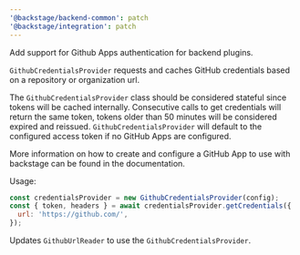 ```yaml
---
'@backstage/backend-common': patch
'@backstage/integration': patch
---
```


Add support for Github Apps authentication for backend plugins.

`GithubCredentialsProvider` requests and caches GitHub credentials based on a repository or organization url.

The `GithubCredentialsProvider` class should be considered stateful since tokens will be cached internally.
Consecutive calls to get credentials will return the same token, tokens older than 50 minutes will be considered expired and reissued.
`GithubCredentialsProvider` will default to the configured access token if no GitHub Apps are configured.

More information on how to create and configure a GitHub App to use with backstage can be found in the documentation.

Usage:

```javascript
const credentialsProvider = new GithubCredentialsProvider(config);
const { token, headers } = await credentialsProvider.getCredentials({
  url: 'https://github.com/',
});
```

Updates `GithubUrlReader` to use the `GithubCredentialsProvider`.
